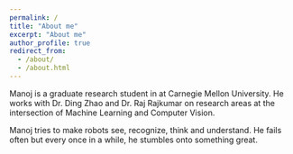 ```yaml
---
permalink: /
title: "About me"
excerpt: "About me"
author_profile: true
redirect_from: 
  - /about/
  - /about.html
---
```


Manoj is a graduate research student in at Carnegie Mellon University. He works with Dr. Ding Zhao and Dr. Raj Rajkumar on research areas at the intersection of Machine Learning and Computer Vision.

Manoj tries to make robots see, recognize, think and understand. He fails often but every once in a while, he stumbles onto something great.
